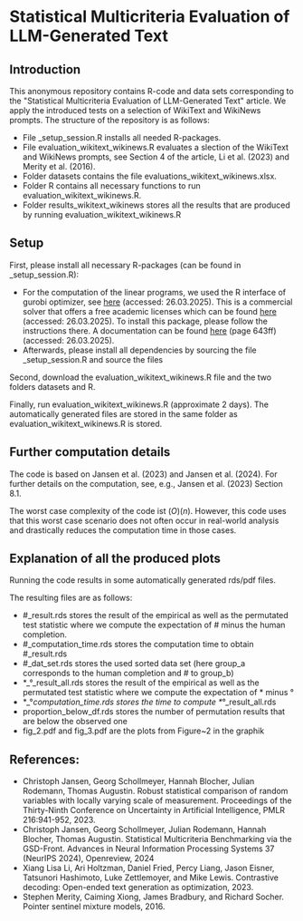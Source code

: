 # Statistical Multicriteria Evaluation of LLM-Generated Text

## Introduction
This anonymous repository contains R-code and data sets corresponding to the "Statistical Multicriteria Evaluation of LLM-Generated Text" article. We apply the introduced tests on a selection of WikiText and WikiNews prompts. 
The structure of the repository is as follows:
- File _setup_session.R installs all needed R-packages.
- File evaluation_wikitext_wikinews.R evaluates a slection of the WikiText and WikiNews prompts, see Section 4 of the article, Li et al. (2023) and Merity et al. (2016).
- Folder datasets contains the file evaluations_wikitext_wikinews.xlsx.
- Folder R contains all necessary functions to run evaluation_wikitext_wikinews.R.
- Folder results_wikitext_wikinews stores all the results that are produced by running evaluation_wikitext_wikinews.R


## Setup
First, please install all necessary R-packages (can be found in _setup_session.R):
- For the computation of the linear programs, we used the R interface of gurobi optimizer, see [here](https://www.gurobi.com/) (accessed: 26.03.2025). This is a commercial
solver that offers a free academic licenses which can be found [here](https://www.gurobi.com/features/academic-named-user-license/) (accessed: 26.03.2025). To install this package, please follow the instructions there. A documentation can be found [here](https://www.gurobi.com/wp-content/plugins/hd_documentations/documentation/9.0/refman.pdf) (page 643ff) (accessed: 26.03.2025).
- Afterwards, please install all dependencies by sourcing the file _setup_session.R and source the files 

Second, download the evaluation_wikitext_wikinews.R file and the two folders datasets and R.
  
Finally, run evaluation_wikitext_wikinews.R (approximate 2 days). The automatically generated files are stored in the same folder as evaluation_wikitext_wikinews.R is stored.


## Further computation details
The code is based on Jansen et al. (2023) and Jansen et al. (2024). For further details on the computation, see, e.g., Jansen et al. (2023) Section 8.1.

The worst case complexity of the code ist $\mathcal(O)(n)$. However, this code uses that this worst case scenario does not often occur in real-world analysis and drastically reduces the computation time in those cases. 

## Explanation of all the produced plots
Running the code results in some automatically generated rds/pdf files.

The resulting files are as follows:
- #_result.rds stores the result of the empirical as well as the permutated test statistic where we compute the expectation of # minus the human completion.
- #_computation_time.rds stores the computation time to obtain #_result.rds
- #_dat_set.rds stores the used sorted data set (here group_a corresponds to the human completion and # to group_b)
- *_°_result_all.rds stores the result of the empirical as well as the permutated test statistic where we compute the expectation of * minus °
- *_°_computation_time.rds stores the time to compute *_°_result_all.rds
- proportion_below_df.rds stores the number of permutation results that are below the observed one
- fig_2.pdf and fig_3.pdf are the plots from Figure~2 in the graphik

## References:
- Christoph Jansen, Georg Schollmeyer, Hannah Blocher, Julian Rodemann, Thomas Augustin. Robust statistical comparison of random variables with locally varying scale of measurement. Proceedings of the Thirty-Ninth Conference on Uncertainty in Artificial Intelligence, PMLR 216:941-952, 2023.
- Christoph Jansen, Georg Schollmeyer, Julian Rodemann, Hannah Blocher, Thomas Augustin. Statistical Multicriteria Benchmarking via the GSD-Front. Advances in Neural Information Processing Systems 37 (NeurIPS 2024), Openreview, 2024
- Xiang Lisa Li, Ari Holtzman, Daniel Fried, Percy Liang, Jason Eisner, Tatsunori Hashimoto, Luke Zettlemoyer, and Mike Lewis. Contrastive decoding: Open-ended text generation as optimization, 2023.
- Stephen Merity, Caiming Xiong, James Bradbury, and Richard Socher. Pointer sentinel mixture models, 2016.

